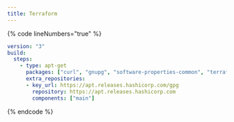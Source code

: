 ```yaml
---
title: Terraform
---
```

{% code lineNumbers="true" %}
```yaml
version: "3"
build:
  steps:
    - type: apt-get
      packages: ["curl", "gnupg", "software-properties-common", "terraform"]
      extra_repositories:
      - key_url: https://apt.releases.hashicorp.com/gpg
        repository: https://apt.releases.hashicorp.com
        components: ["main"]
```
{% endcode %}
